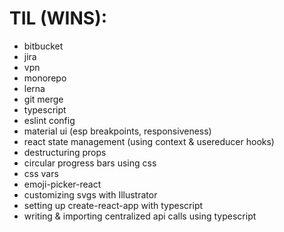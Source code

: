 # TIL (WINS):
- bitbucket
- jira
- vpn
- monorepo
- lerna
- git merge
- typescript
- eslint config
- material ui (esp breakpoints, responsiveness)
- react state management (using context & usereducer hooks)
- destructuring props
- circular progress bars using css
- css vars
- emoji-picker-react
- customizing svgs with Illustrator
- setting up create-react-app with typescript
- writing & importing centralized api calls using typescript 
